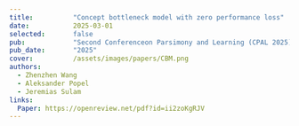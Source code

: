 ```yaml
---
title:          "Concept bottleneck model with zero performance loss"
date:           2025-03-01
selected:       false
pub:            "Second Conferenceon Parsimony and Learning (CPAL 2025)."
pub_date:       "2025"
cover:          /assets/images/papers/CBM.png
authors:
  - Zhenzhen Wang
  - Aleksander Popel
  - Jeremias Sulam
links:
  Paper: https://openreview.net/pdf?id=ii2zoKgRJV
---
```

